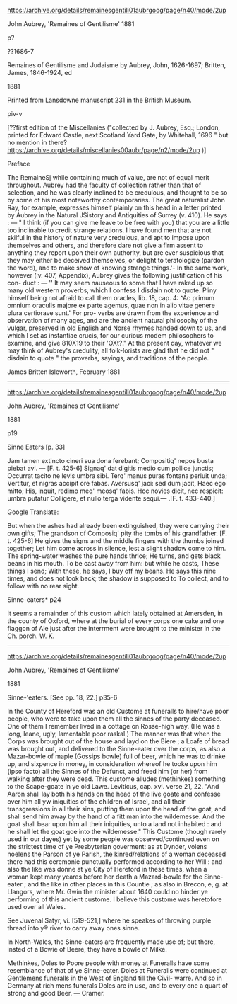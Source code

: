 
https://archive.org/details/remainesgentili01aubrgoog/page/n40/mode/2up

John Aubrey, 'Remaines of Gentilisme'
1881

p?

??1686-7

Remaines of Gentilisme and Judaisme
by Aubrey, John, 1626-1697; Britten, James, 1846-1924, ed

1881

Printed from Lansdowne manuscript 231 in the British Museum.


piv-v

[??first edition of the Miscellanies ("collected by J. Aubrey, Esq.; London, printed for Edward Castle, next Scotland Yard Gate, by Whitehall, 1696 " but no mention in there? https://archive.org/details/miscellanies00aubr/page/n2/mode/2up )]


Preface

The RemaineSj while containing much of value, are not of equal merit throughout. Aubrey had the faculty of collection rather than that of selection, and he was clearly inclined to be credulous, and thought to be so by some of his most noteworthy contemporaries. The great naturalist John Ray, for example, expresses himself plainly on this head in a letter printed by Aubrey in the Natural JSistory and Antiquities of Surrey (v. 410). He says : —
" I think (if you can give me leave to be free with you) that you are a little too inclinable to credit strange relations. I have found men that are not skilful in the history of nature very credulous, and apt to impose upon themselves and others, and therefore dare not give a firm assent to anything they report upon their own authority, but are ever suspicious that they may either be deceived themselves, or delight to teratologize (pardon the word), and to make show of knowing strange things.'-
In the same work, however (iv. 407, Appendix), Aubrey gives the following justification of his con- duct : —
'' It may seem nauseous to some that I have raked up so many old western proverbs, which I confess I disdain not to quote. Pliny himself being not afraid to call them oracles, lib. 18, cap. 4: ^Ac primum omnium oraculis majore ex parte agemus, quae non in alio vitae genere plura certiorave sunt.' For pro- verbs are drawn from the experience and observation of many ages, and are the ancient natural philosophy
of the vulgar, preserved in old English and Norse rhymes handed down to us, and which I set as instantiae crucis, for our curious modem philosophers to examine, and give 810X19 to their 'OXt?."
At the present day, whatever we may think of Aubrey's credulity, all folk-lorists are glad that he did not " disdain to quote " the proverbs, sayings, and traditions of the people.

James Britten
Isleworth, February 1881

---

https://archive.org/details/remainesgentili01aubrgoog/page/n40/mode/2up

John Aubrey, 'Remaines of Gentilisme'

1881

p19


Sinne Eaters [p. 33]

Jam tamen extincto cineri sua dona ferebant;
Compositiq' nepos busta piebat avi. — [F. t. 425-6]
Signaq' dat digitis medio cum pollice junctis;
Occurrat tacito ne levis umbra sibi. Terq' manus puras fontana perluit unda;
Vertitur, et nigras accipit ore fabas.
Aversusq' jaci: sed dum jacit, Haec ego mitto;
His, inquit, redimo meq' meosq' fabis.
Hoc novies dicit, nec respicit: umbra putatur
Colligere, et nullo terga vidente sequi.— .[F. t. 433-440.]

Google Translate:

But when the ashes had already been extinguished, they were carrying their own gifts;
The grandson of Composiq' pity the tombs of his grandfather. [F. t. 425-6]
He gives the signs and the middle fingers with the thumbs joined together;
Let him come across in silence, lest a slight shadow come to him. The spring-water washes the pure hands thrice;
He turns, and gets black beans in his mouth.
To be cast away from him: but while he casts, These things I send;
With these, he says, I buy off my beans.
He says this nine times, and does not look back; the shadow is supposed to
To collect, and to follow with no rear sight.

Sinne-eaters*  p24


It seems a remainder of this custom which lately obtained at Amersden, in the county of Oxford, where at the burial of every corps one cake and one flaggon of Ale just after the interrment were brought to the minister in the Ch. porch. W. K.

---

https://archive.org/details/remainesgentili01aubrgoog/page/n40/mode/2up

John Aubrey, 'Remaines of Gentilisme'

1881

Sinne-'eaters. [See pp. 18, 22.]
p35-6

In the County of Hereford was an old Custome at funeralls to hire/have
poor people, who were to take upon them all the sinnes of the party deceased. One of them I remember lived in a cottage on Rosse-high way. (He was a long, leane, ugly, lamentable poor raskal.) The manner was that when the Corps was brought out of the house and layd on the Biere ; a Loafe of bread was brought 
out, and delivered to the Sinne-eater over the corps, as also a 
Mazar-bowle of maple (Gossips bowle) full of beer, which he was to 
drinke up, and sixpence in money, in consideration whereof he tooke upon him (ipso facto) all the Sinnes of the Defunct, and freed him (or her) from walking after they were dead. This custome alludes (methinkes) something to the Scape-goate in ye old Lawe. Leviticus, cap. xvi. verse 21, 22. "And Aaron shall lay both his hands on the head of the live goate and confesse over him all yw iniquities of the children of Israel, and all their transgressions in all their sins, putting them upon the head of the goat, and shall send him away by the hand of a fitt man into the wildemesse. And the goat shall bear upon him all their iniquities, unto a land not inhabited : and he shall let the goat goe into the wildemesse." This Custome (though rarely used in our dayes) yet by some people was observed/continued even on the strictest time of ye Presbyterian goverment: as at Dynder, volens noelens the Parson of ye Parish, the kinred/relations of a woman deceased there had this ceremonie punctually performed according to her Will : and also the like was donne at ye City of Hereford in these times, when a woman kept many yeares before her death a Mazard-bowle for the Sinne-eater ; and the like in other places in this Countie ; as also in Brecon, e, g. at Llangors, where Mr. Gwin the minister about 1640 could no hinder ye 
performing of this ancient custome. I believe this custome was 
heretofore used over all Wales. 

See Juvenal Satyr, vi. [519-521,] where he speakes of throwing purple thread into y® river to carry away ones sinne.

In North-Wales, the Sinne-eaters are frequently made use of; but there, insted of a Bowie of Beere, they have a bowle of Milke. 

Methinkes, Doles to Poore people with money at Funeralls have some resemblance of that of ye Sinne-eater. Doles at Funeralls 
were continued at Gentlemens funeralls in the West of England 
till the Civil- warre. And so in Germany at rich mens funerals Doles are in use, and to every one a quart of strong and good Beer. — Cramer. 



